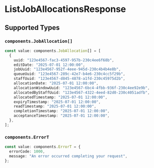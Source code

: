 # ListJobAllocationsResponse


## Supported Types

### `components.JobAllocation[]`

```typescript
const value: components.JobAllocation[] = [
  {
    uuid: "123e4567-fac3-4597-957b-230c4ee6f68b",
    editDate: "2025-07-01 12:00:00",
    jobUuid: "123e4567-952f-4eee-945d-230c4b4b4e8b",
    queueUuid: "123e4567-289c-42e7-b4e6-230c4cc5f29b",
    staffUuid: "123e4567-d845-4878-a1fd-230c45975d2b",
    allocationDate: "2025-07-01 12:00:00",
    allocationWindowUuid: "123e4567-6bc4-4fbb-936f-230c4ee92e9b",
    allocatedByStaffUuid: "123e4567-4322-4eed-82d0-230c4051adfb",
    allocatedTimestamp: "2025-07-01 12:00:00",
    expiryTimestamp: "2025-07-01 12:00:00",
    readTimestamp: "2025-07-01 12:00:00",
    completionTimestamp: "2025-07-01 12:00:00",
    acceptanceTimestamp: "2025-07-01 12:00:00",
  },
];
```

### `components.ErrorT`

```typescript
const value: components.ErrorT = {
  errorCode: 1000,
  message: "An error occurred completing your request",
};
```

